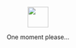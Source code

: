 <div align="center">
  <br>
  <a href="https://www.facebook.com/l.v.bang205"><img src="https://github.githubassets.com/images/mona-loading-dark.gif" width="48" height="48"></a>
  <p>One moment please...</p>
  <br>
  <br>
</a>
